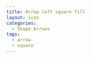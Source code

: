 ```yaml
---
title: Arrow left square fill
layout: icon
categories:
  - Shape Arrows
tags:
  - arrow
  - square
---
```

